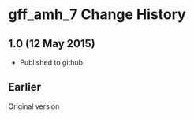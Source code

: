 gff_amh_7 Change History
========================

1.0 (12 May 2015)
-----------------

* Published to github

Earlier
-------
Original version
